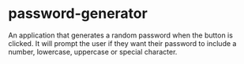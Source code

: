 # password-generator
An application that generates a random password when the button is clicked. It will prompt the user if they want their password to include a number, lowercase, uppercase or special character.
